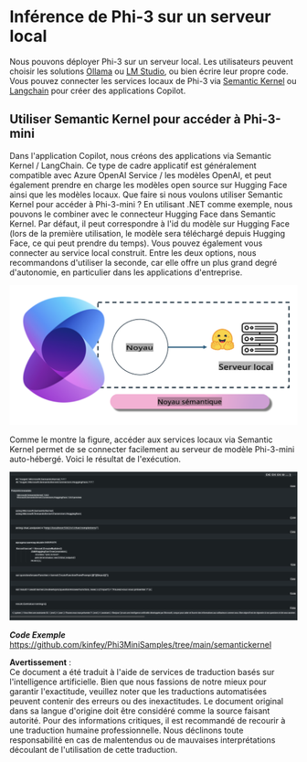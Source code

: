 # **Inférence de Phi-3 sur un serveur local**

Nous pouvons déployer Phi-3 sur un serveur local. Les utilisateurs peuvent choisir les solutions [Ollama](https://ollama.com) ou [LM Studio](https://llamaedge.com), ou bien écrire leur propre code. Vous pouvez connecter les services locaux de Phi-3 via [Semantic Kernel](https://github.com/microsoft/semantic-kernel?WT.mc_id=aiml-138114-kinfeylo) ou [Langchain](https://www.langchain.com/) pour créer des applications Copilot.

## **Utiliser Semantic Kernel pour accéder à Phi-3-mini**

Dans l'application Copilot, nous créons des applications via Semantic Kernel / LangChain. Ce type de cadre applicatif est généralement compatible avec Azure OpenAI Service / les modèles OpenAI, et peut également prendre en charge les modèles open source sur Hugging Face ainsi que les modèles locaux. Que faire si nous voulons utiliser Semantic Kernel pour accéder à Phi-3-mini ? En utilisant .NET comme exemple, nous pouvons le combiner avec le connecteur Hugging Face dans Semantic Kernel. Par défaut, il peut correspondre à l'id du modèle sur Hugging Face (lors de la première utilisation, le modèle sera téléchargé depuis Hugging Face, ce qui peut prendre du temps). Vous pouvez également vous connecter au service local construit. Entre les deux options, nous recommandons d'utiliser la seconde, car elle offre un plus grand degré d'autonomie, en particulier dans les applications d'entreprise.

![sk](../../../../../translated_images/sk.c244b32f4811c6f0938b9e95b0b2f4b28105bff6495bdc3b24cd42b3e3e89bb9.fr.png)

Comme le montre la figure, accéder aux services locaux via Semantic Kernel permet de se connecter facilement au serveur de modèle Phi-3-mini auto-hébergé. Voici le résultat de l'exécution.

![skrun](../../../../../translated_images/skrun.fb7a635a22ae8b7919d6e15c0eb27262526ed69728c5a1d2773a97d4562657c7.fr.png)

***Code Exemple*** https://github.com/kinfey/Phi3MiniSamples/tree/main/semantickernel

**Avertissement** :  
Ce document a été traduit à l'aide de services de traduction basés sur l'intelligence artificielle. Bien que nous fassions de notre mieux pour garantir l'exactitude, veuillez noter que les traductions automatisées peuvent contenir des erreurs ou des inexactitudes. Le document original dans sa langue d'origine doit être considéré comme la source faisant autorité. Pour des informations critiques, il est recommandé de recourir à une traduction humaine professionnelle. Nous déclinons toute responsabilité en cas de malentendus ou de mauvaises interprétations découlant de l'utilisation de cette traduction.